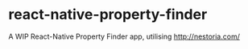 # react-native-property-finder
A WIP React-Native Property Finder app, utilising http://nestoria.com/
